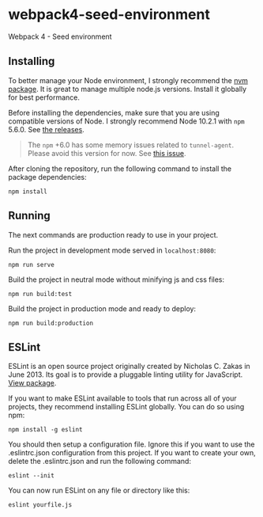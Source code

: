 # webpack4-seed-environment
Webpack 4 - Seed environment


## Installing
To better manage your Node environment, I strongly recommend the [nvm package](https://github.com/creationix/Nvm). It is great to manage multiple node.js versions. Install it globally for best performance.

Before installing the dependencies, make sure that you are using compatible versions of Node. I strongly recommend Node 10.2.1 with `npm` 5.6.0. See [the releases](https://nodejs.org/en/download/releases/).

> The `npm` +6.0 has some memory issues related to `tunnel-agent`. Please avoid this version for now. See [this issue](https://github.com/request/tunnel-agent/issues/41).

After cloning the repository, run the following command to install the package dependencies:
```
npm install
```

## Running
The next commands are production ready to use in your project.

Run the project in development mode served in `localhost:8080`:
```
npm run serve
```
Build the project in neutral mode without minifying js and css files:
```
npm run build:test
```
Build the project in production mode and ready to deploy:
```
npm run build:production
```

## ESLint
ESLint is an open source project originally created by Nicholas C. Zakas in June 2013. Its goal is to provide a pluggable linting utility for JavaScript. [View package](https://eslint.org/).

If you want to make ESLint available to tools that run across all of your projects, they recommend installing ESLint globally. You can do so using npm:
```
npm install -g eslint
```
You should then setup a configuration file. Ignore this if you want to use the .eslintrc.json configuration from this project. If you want to create your own, delete the .eslintrc.json and run the following command:
```
eslint --init
```
You can now run ESLint on any file or directory like this:
```
eslint yourfile.js
```
